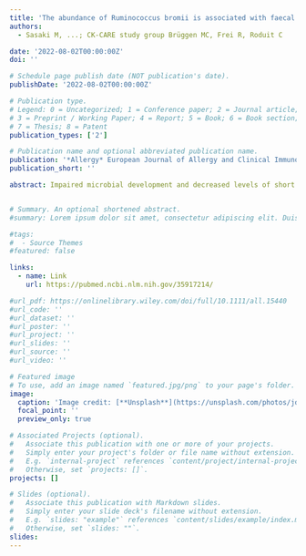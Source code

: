 ```yaml
---
title: 'The abundance of Ruminococcus bromii is associated with faecal butyrate levels and atopic dermatitis in infancy'
authors:
  - Sasaki M, ...; CK-CARE study group Brüggen MC, Frei R, Roduit C

date: '2022-08-02T00:00:00Z'
doi: ''

# Schedule page publish date (NOT publication's date).
publishDate: '2022-08-02T00:00:00Z'

# Publication type.
# Legend: 0 = Uncategorized; 1 = Conference paper; 2 = Journal article;
# 3 = Preprint / Working Paper; 4 = Report; 5 = Book; 6 = Book section;
# 7 = Thesis; 8 = Patent
publication_types: ['2']

# Publication name and optional abbreviated publication name.
publication: '*Allergy* European Journal of Allergy and Clinical Immunology'
publication_short: ''

abstract: Impaired microbial development and decreased levels of short chain fatty acids, particularly butyrate, is suggested to have a role in the development of atopic dermatitis (AD). Faecal microbiota composition, abundance of selected bacterial groups and fermentation metabolites were compared at 90, 180 and 360 days of life between 27 children who developed AD by age one (AD group), and 39 controls (non-AD group) among the CARE (Childhood AlleRgy, nutrition and Environment) study cohort. Diversity within the Firmicutes and Bacteroidetes phylum in the faecal microbiota was lower in the AD group compared to the non-AD group. Longitudinal analysis showed multiple amplicon sequence variants (ASV) within the same bacterial family to be differentially abundant. Namely, Ruminococcus bromii, a keystone primary starch degrader, and Akkermansia muciniphila, a mucin-utilizer, had lower abundance among the AD group. Children with AD were less likely to have high levels of faecal butyrate at 360 days compared to those without AD (11.5% vs 34.2%). At 360 days, children with high abundance of R. bromii had higher level of butyrate as well as lower proportion of children with AD compared to children with low abundance of R. bromii (11.1-12.5% vs 44.4-52.5%), which was independent of the abundance of the major butyrate producers. Our results suggested that R. bromii and other primary degraders might play an important role in the differences in microbial cross-feeding and metabolite formation between children with and without AD, which may influence the risk of developing the disease.


# Summary. An optional shortened abstract.
#summary: Lorem ipsum dolor sit amet, consectetur adipiscing elit. Duis posuere tellus ac convallis placerat. Proin tincidunt magna sed ex sollicitudin condimentum.

#tags:
#  - Source Themes
#featured: false

links:
  - name: Link
    url: https://pubmed.ncbi.nlm.nih.gov/35917214/

#url_pdf: https://onlinelibrary.wiley.com/doi/full/10.1111/all.15440
#url_code: ''
#url_dataset: ''
#url_poster: ''
#url_project: ''
#url_slides: ''
#url_source: ''
#url_video: ''

# Featured image
# To use, add an image named `featured.jpg/png` to your page's folder.
image:
  caption: 'Image credit: [**Unsplash**](https://unsplash.com/photos/jdD8gXaTZsc)'
  focal_point: ''
  preview_only: true

# Associated Projects (optional).
#   Associate this publication with one or more of your projects.
#   Simply enter your project's folder or file name without extension.
#   E.g. `internal-project` references `content/project/internal-project/index.md`.
#   Otherwise, set `projects: []`.
projects: []

# Slides (optional).
#   Associate this publication with Markdown slides.
#   Simply enter your slide deck's filename without extension.
#   E.g. `slides: "example"` references `content/slides/example/index.md`.
#   Otherwise, set `slides: ""`.
slides:
---
```

